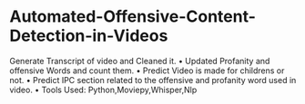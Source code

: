 # Automated-Offensive-Content-Detection-in-Videos
 Generate Transcript of video and Cleaned it.  • Updated Profanity and offensive Words and count them.  • Predict Video is made for childrens or not.  • Predict IPC section related to the offensive and profanity word used in video.  • Tools Used: Python,Moviepy,Whisper,Nlp
